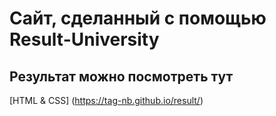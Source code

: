# Cайт, сделанный с помощью Result-University

## Результат можно посмотреть тут

[HTML & CSS] (https://tag-nb.github.io/result/)
